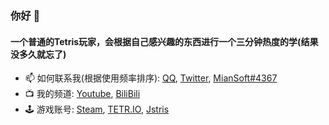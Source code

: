 ### 你好 👋

#### 一个普通的Tetris玩家，会根据自己感兴趣的东西进行一个三分钟热度的学(结果没多久就忘了)

- 📫 如何联系我(根据使用频率排序): [QQ](http://wpa.qq.com/msgrd?v=3&uin=1957392799), [Twitter](https://twitter.com/Mian_Soft), [MianSoft#4367](https://discord.com/app)
- 📺 我的频道: [Youtube](https://www.youtube.com/@miansoft), [BiliBili](https://space.bilibili.com/168186825)
- 🕹️ 游戏账号: [Steam](https://steamcommunity.com/id/MianSoft/), [TETR.IO](https://ch.tetr.io/u/miansoft), [Jstris](https://jstris.jezevec10.com/u/MianSoft)
